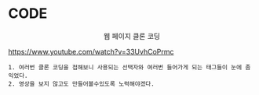 # CODE

<p align="center"> 웹 페이지 클론 코딩 </p>

https://www.youtube.com/watch?v=33UvhCoPrmc

```
1. 여러번 클론 코딩을 접해보니 사용되는 선택자와 여러번 들어가게 되는 태그들이 눈에 좀 익었다.
2. 영상을 보지 않고도 만들어볼수있도록 노력해야겠다.
```
